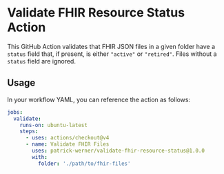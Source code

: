 # Validate FHIR Resource Status Action

This GitHub Action validates that FHIR JSON files in a given folder have a `status` field that, if present, is either `"active"` or `"retired"`. Files without a `status` field are ignored.

## Usage

In your workflow YAML, you can reference the action as follows:

```yaml
jobs:
  validate:
    runs-on: ubuntu-latest
    steps:
      - uses: actions/checkout@v4
      - name: Validate FHIR Files
        uses: patrick-werner/validate-fhir-resource-status@1.0.0
        with:
          folder: './path/to/fhir-files'
